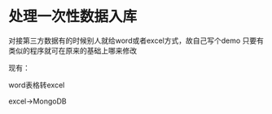 # 处理一次性数据入库

对接第三方数据有的时候别人就给word或者excel方式，故自己写个demo
只要有类似的程序就可在原来的基础上哪来修改

现有：

word表格转excel

excel->MongoDB